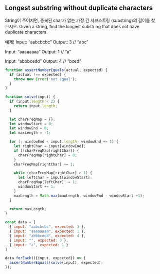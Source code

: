 ## Longest substring without duplicate characters
String이 주어지면, 중복된 char가 없는 가장 긴 서브스트링 (substring)의 길이를 찾으시오.
Given a string, find the longest substring that does not have duplicate characters.

예제)
Input: “aabcbcbc”
Output: 3 // “abc”

Input: “aaaaaaaa”
Output: 1 // “a”

Input: “abbbcedd”
Output: 4 // “bced”

``` javascript
function assertNumberEquals(actual, expected) {
  if (actual !== expected) {
    throw new Error('not equal');
  }
}

function solve(input) {
  if (input.length < 2) {
    return input.length;
  }

  let charFreqMap = {};
  let windowStart = 0;
  let windowEnd = 0;
  let maxLength = -1;

  for (; windowEnd < input.length; windowEnd += 1) {
    let rightChar = input[windowEnd];
    if (!charFreqMap[rightChar]) {
      charFreqMap[rightChar] = 0;
    }
    charFreqMap[rightChar] += 1;

    while (charFreqMap[rightChar] > 1) {
      let leftChar = input[windowStart];
      charFreqMap[leftChar] -= 1;
      windowStart += 1;
    }
    maxLength = Math.max(maxLength, windowEnd - windowStart +1);
  }

  return maxLength;
}

const data = [
  { input: "aabcbcbc", expected: 3 },
  { input: "aaaaaaaa", expected: 1 },
  { input: "abbbcedd", expected: 4 },
  { input: "", expected: 0 },
  { input: "a", expected: 1 }
]

data.forEach(({input, expected}) => {
  assertNumberEquals(solve(input), expected);
});
```
